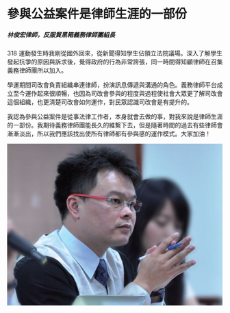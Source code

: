 # 參與公益案件是律師生涯的一部份

##### 林俊宏律師，反服貿黑箱義務律師團組長

318 運動發生時我剛從國外回來，從新聞得知學生佔領立法院議場。深入了解學生發起抗爭的原因與訴求後，覺得政府的行為非常誇張，同一時間得知顧律師在召集義務律師團所以加入。

學運期間司改會負責組織串連律師，扮演訊息傳遞與溝通的角色。義務律師平台成立至今運作起來很順暢，也因為司改會參與的程度與過程使社會大眾更了解司改會這個組織，也更清楚司改會如何運作，對民眾認識司改會是有提升的。

我認為參與公益案件是從事法律工作者，本身就會去做的事，對我來說是律師生涯的一部份。我期待義務律師團能長久的維繫下去，但是隨著時間的過去有些律師會漸漸淡出，所以我們應該找出使所有律師都有參與感的運作模式。大家加油！

![林俊宏](images/29.jpg)
